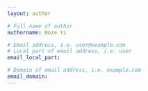 ```yaml
---
layout: author

# Full name of author
authorname: Hoze Yi

# Email address, i.e. user@example.com
# Local part of email address, i.e. user
email_local_part:

# Domain of email address, i.e. example.com
email_domain: 
---
```

